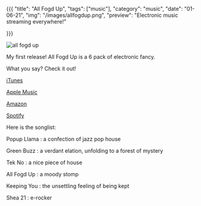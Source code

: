 {{{
  "title": "All Fogd Up",
  "tags": ["music"],
  "category": "music",
  "date": "01-06-21",
  "img": "/images/allfogdup.png",
  "preview": "Electronic music streaming everywhere!"

}}}


![all fogd up](../images/allfogdup.png "all fogd up")

My first release! All Fogd Up is a 6 pack of electronic fancy. 

What you say? Check it out! 

[iTunes](https://music.apple.com/us/album/all-fogd-up-ep/1546503011?uo=4&app=itunes)

[Apple Music](https://music.apple.com/us/album/all-fogd-up-ep/1546503011?uo=4&app=apple+music)

[Amazon](http://www.amazon.com/gp/product/B08RC9XMR9)

[Spotify](https://open.spotify.com/album/6fp5gZbz1rGKnk5b5YWLqO)

Here is the songlist:

Popup Llama : a confection of jazz pop house

Green Buzz : a verdant elation, unfolding to a forest of mystery

Tek No :  a nice piece of house

All Fogd Up : a moody stomp

Keeping You : the unsettling feeling of being kept

Shea 21 : e-rocker

